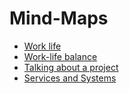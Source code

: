 # Mind-Maps

- [Work life](WorkLife.md)
- [Work-life balance](WorkLifeBalance.md)
- [Talking about a project](TalkingAboutAProject.md)
- [Services and Systems](ServicesAndSystems.md)
